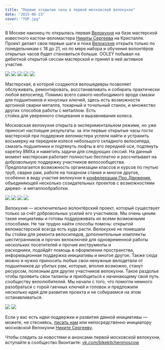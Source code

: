 ```yaml
---
title: "Первые открытые часы в первой московской велокухне"
date: "2015-06-23"
cover: "TOP.jpg"
---
```


В Москве наконец-то открылась первая [Велокухня](/theory/repost/bikekitchen-by/) на базе мастерской известного кастом-веломастера [Никиты Сергеева](https://vk.com/id383417) на Кристалле. Проект делает свои первые шаги и пока [Велокухня](https://vk.com/bikekitchenmoscow) открыта только по понедельникам с 18 до 21, но по мере набора и обучения волонтёров открытых часов будет становиться больше. OOLEY побывал на дебютной открытой сессии мастерской и принял в ней активное участие.

![](./images/IMG_0994.jpg)
![](./images/IMG_0995.jpg)
![](./images/IMG_0998.jpg)
![](./images/IMG_1001.jpg)
![](./images/IMG_1015.jpg)

Мастерская, в которой создаются велошедевры позволяет обслуживать, ремонтировать, восстанавливать и собирать практически любой велосипед. Помимо всего самого необходимого вроде смазки для подшипников и конусных ключей, здесь есть возможности аргонной сварки металла, токарный и точильный станок, и множество других способов работы с металлом. Есть стойка для уверенного спицевания и выравнивания колеса.

Московская велокухня открыта в экспериментальном режиме, но уже приносит настоящие результаты: за эти первые открытые часы гости мастерской при поддержке веломастера успели найти и устранить восьмерку на переднем колесе небольшого складного велосипеда, смазать подшипники и подтянуть люфты в его передней оси, подтянуть каретку BMXа и наметить задачи для следующих сессий. На данный момент мастерская работает полностью бесплатно и рассчитывает на добровольную поддержку участников велосообщества. Предполагается возможность организации классов и курсов по гнутью труб, сварке рам, работе на токарном станке и многое другое, особенно в виду участия велокухни в [конфедерации Про.Движение](/workshop/tour/pro-dvizhenie/), объединяющей несколько созидательных проектов с возможностями дерево- и металлообработки.

![](./images/IMG_1016.jpg)
![](./images/IMG_1018.jpg)
![](./images/IMG_1021.jpg)
![](./images/IMG_1023.jpg)

Велокухня — исключительно волонтёрский проект, который существует только за счёт добровольных усилий его участников. Мы очень ценим такие инициативы и готовы поддерживать их всеми возможными способами. Не так трудно найти способы помочь: открытой веломастерской всегда есть куда расти. Велокухне не помешали бы стойки для ремонта велосипедов, дополнительные комплекты шестигранников и прочих велоключей для одновременной работы нескольких посетителей и прочие инструменты и расходники, подойдёт помощь в оформлении пространства, информационная поддержка инициативы и многое другое. Также сюда можно и нужно приносить любые свои ненужные велодетали от подшипников до убитых рам, которые, вполне возможно, станут ресурсом, полезным для других участников велокухни. Такое раздолье чтобы проявить свои таланты и приобщиться к начинающему свой путь сообществу велолюбителей. Мы начали с того, что помогли немного разобраться с горой гаечных ключей и головок и предложили несколько идей для развития проекта и не собираемся на этом останавливаться.

![](./images/jOylYk97fU0.jpg)
![](./images/KefSyBjeuvw.jpg)

Если у вас есть идеи поддержки и развития данной инициативы — можете, не стесняясь, [писать нам](mailto:o@ooley.ru) или непосредственно инициатору московской Велокухни [Никите Сергееву](https://vk.com/id383417).

Чтобы следить за новостями и анонсами первой московской велокухни, вступайте в сообщество Вконтакте: [vk.com/bikekitchenmoscow](https://vk.com/bikekitchenmoscow)
